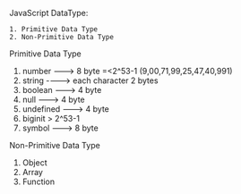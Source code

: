 
JavaScript DataType:

    1. Primitive Data Type
    2. Non-Primitive Data Type

Primitive Data Type

  1. number  ---> 8 byte  =<2^53-1 (9,00,71,99,25,47,40,991)
  2. string  ----> each character 2 bytes
  3. boolean  ---> 4 byte
  4. null     ---> 4 byte
  5. undefined ---> 4 byte
  6. biginit    > 2^53-1
  7. symbol   ---> 8 byte

 Non-Primitive Data Type

  1. Object
  2. Array
  4. Function

  